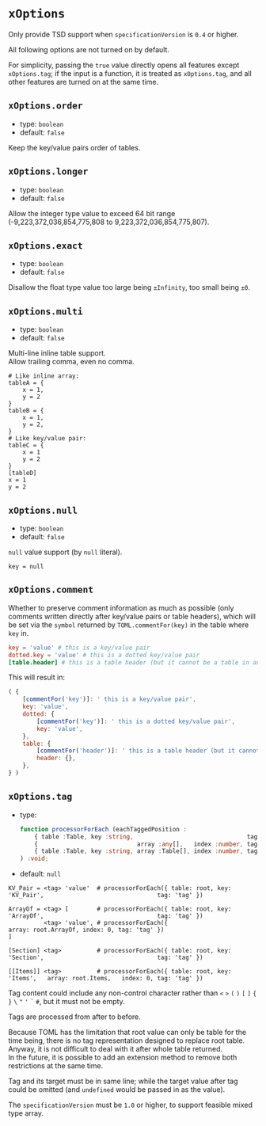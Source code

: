 
`xOptions`
==========

Only provide TSD support when `specificationVersion` is `0.4` or higher.

All following options are not turned on by default.

For simplicity, passing the `true` value directly opens all features except `xOptions.tag`; if the input is a function, it is treated as `xOptions.tag`, and all other features are turned on at the same time.

`xOptions.order`
----------------

*   type: `boolean`
*   default: `false`

Keep the key/value pairs order of tables.

`xOptions.longer`
-----------------

*   type: `boolean`
*   default: `false`

Allow the integer type value to exceed 64 bit range (-9,223,372,036,854,775,808 to 9,223,372,036,854,775,807).

`xOptions.exact`
----------------

*   type: `boolean`
*   default: `false`

Disallow the float type value too large being `±Infinity`, too small being `±0`.

`xOptions.multi`
----------------

*   type: `boolean`
*   default: `false`

Multi-line inline table support.  
Allow trailing comma, even no comma.

```
# Like inline array:
tableA = {
    x = 1,
    y = 2
}
tableB = {
    x = 1,
    y = 2,
}
# Like key/value pair:
tableC = {
    x = 1
    y = 2
}
[tableD]
x = 1
y = 2
```

`xOptions.null`
---------------

*   type: `boolean`
*   default: `false`

`null` value support (by `null` literal).

```
key = null
```

`xOptions.comment`
------------------

Whether to preserve comment information as much as possible (only comments written directly after key/value pairs or table headers), which will be set via the `symbol` returned by `TOML.commentFor(key)` in the table where `key` in.

```toml
key = 'value' # this is a key/value pair
dotted.key = 'value' # this is a dotted key/value pair
[table.header] # this is a table header (but it cannot be a table in an array of tables)
```

This will result in:

```javascript
( {
    [commentFor('key')]: ' this is a key/value pair',
    key: 'value',
    dotted: {
        [commentFor('key')]: ' this is a dotted key/value pair',
    	key: 'value',
    },
    table: {
    	[commentFor('header')]: ' this is a table header (but it cannot be a table in an array of tables)',
    	header: {},
    },
} )
```

`xOptions.tag`
--------------

*   type:
    ```typescript
    function processorForEach (eachTaggedPosition :
        { table :Table, key :string,                                tag :string } |
        {                            array :any[],   index :number, tag :string } |
        { table :Table, key :string, array :Table[], index :number, tag :string }
    ) :void;
    ```
*   default: `null`

```
KV_Pair = <tag> 'value'  # processorForEach({ table: root, key: 'KV_Pair',                                tag: 'tag' })

ArrayOf = <tag> [        # processorForEach({ table: root, key: 'ArrayOf',                                tag: 'tag' })
          <tag> 'value', # processorForEach({                              array: root.ArrayOf, index: 0, tag: 'tag' })
]

[Section] <tag>          # processorForEach({ table: root, key: 'Section',                                tag: 'tag' })

[[Items]] <tag>          # processorForEach({ table: root, key: 'Items',   array: root.Items,   index: 0, tag: 'tag' })
```

Tag content could include any non-control character rather than `<` `>` `(` `)` `[` `]` `{` `}` <code>&#92;</code> `"` `'` <code>&#96;</code> `#`, but it must not be empty.

Tags are processed from after to before.

Because TOML has the limitation that root value can only be table for the time being, there is no tag representation designed to replace root table.  
Anyway, it is not difficult to deal with it after whole table returned.  
In the future, it is possible to add an extension method to remove both restrictions at the same time.

Tag and its target must be in same line; while the target value after tag could be omitted (and `undefined` would be passed in as the value).

The `specificationVersion` must be `1.0` or higher, to support feasible mixed type array.
